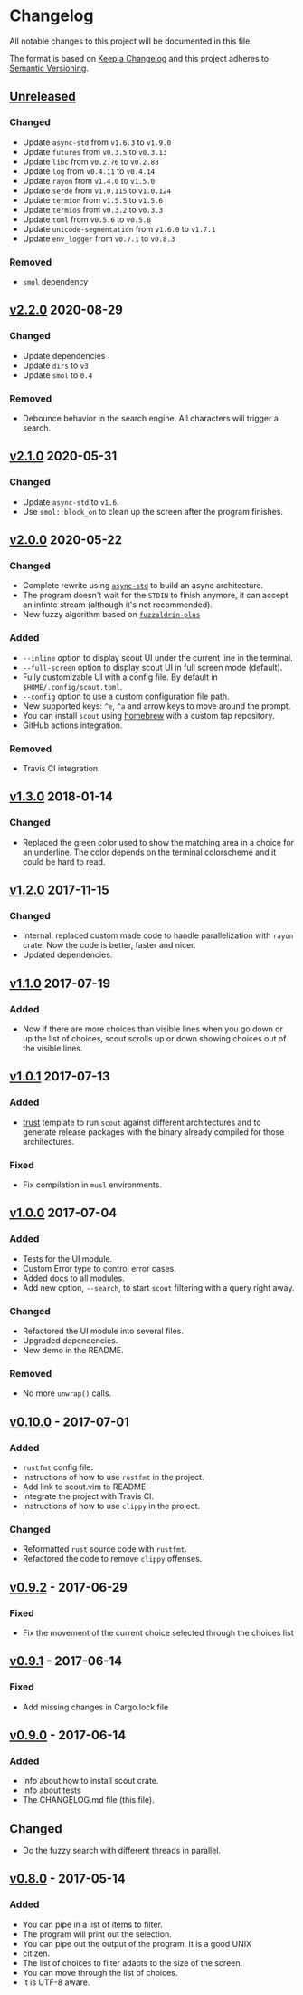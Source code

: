 # Changelog
All notable changes to this project will be documented in this file.

The format is based on [Keep a Changelog](http://keepachangelog.com/)
and this project adheres to [Semantic Versioning](http://semver.org/).

## [Unreleased]
### Changed
- Update `async-std` from `v1.6.3` to `v1.9.0`
- Update `futures` from `v0.3.5` to `v0.3.13`
- Update `libc` from `v0.2.76` to `v0.2.88`
- Update `log` from `v0.4.11` to `v0.4.14`
- Update `rayon` from `v1.4.0` to `v1.5.0`
- Update `serde` from `v1.0.115` to `v1.0.124`
- Update `termion` from `v1.5.5` to `v1.5.6`
- Update `termios` from `v0.3.2` to `v0.3.3`
- Update `toml` from `v0.5.6` to `v0.5.8`
- Update `unicode-segmentation` from `v1.6.0` to `v1.7.1`
- Update `env_logger` from `v0.7.1` to `v0.8.3`

### Removed
- `smol` dependency

## [v2.2.0] 2020-08-29
### Changed
- Update dependencies
- Update `dirs` to `v3`
- Update `smol` to `0.4`

### Removed
- Debounce behavior in the search engine. All characters will trigger a search.

## [v2.1.0] 2020-05-31
### Changed
- Update `async-std` to `v1.6`.
- Use `smol::block_on` to clean up the screen after the program finishes.

## [v2.0.0] 2020-05-22
### Changed
- Complete rewrite using [`async-std`](https://async.rs/) to build an async architecture.
- The program doesn't wait for the `STDIN` to finish anymore, it can accept an infinte
  stream (although it's not recommended).
- New fuzzy algorithm based on [`fuzzaldrin-plus`](https://github.com/jeancroy/fuzz-aldrin-plus)

### Added
- `--inline` option to display scout UI under the current line in the terminal.
- `--full-screen` option to display scout UI in full screen mode (default).
- Fully customizable UI with a config file. By default in `$HOME/.config/scout.toml`.
- `--config` option to use a custom configuration file path.
- New supported keys: `^e`, `^a` and arrow keys to move around the prompt.
- You can install `scout` using [homebrew](https://brew.sh) with a custom tap
  repository.
- GitHub actions integration.

### Removed
- Travis CI integration.

## [v1.3.0] 2018-01-14
### Changed
- Replaced the green color used to show the matching area in a choice for an
  underline. The color depends on the terminal colorscheme and it could be hard
  to read.

## [v1.2.0] 2017-11-15
### Changed
- Internal: replaced custom made code to handle parallelization with `rayon`
  crate. Now the code is better, faster and nicer.
- Updated dependencies.

## [v1.1.0] 2017-07-19
### Added
- Now if there are more choices than visible lines when you go down
  or up the list of choices, scout scrolls up or down showing choices out
  of the visible lines.

## [v1.0.1] 2017-07-13
### Added
- [trust](https://github.com/japaric/trust/) template to run `scout`
  against different architectures and to generate release packages with
  the binary already compiled for those architectures.

### Fixed
- Fix compilation in `musl` environments.

## [v1.0.0] 2017-07-04
### Added
- Tests for the UI module.
- Custom Error type to control error cases.
- Added docs to all modules.
- Add new option, `--search`, to start `scout` filtering with a query right
  away.

### Changed
- Refactored the UI module into several files.
- Upgraded dependencies.
- New demo in the README.

### Removed
- No more `unwrap()` calls.

## [v0.10.0] - 2017-07-01
### Added
- `rustfmt` config file.
- Instructions of how to use `rustfmt` in the project.
- Add link to scout.vim to README
- Integrate the project with Travis CI.
- Instructions of how to use `clippy` in the project.

### Changed
- Reformatted `rust` source code with `rustfmt`.
- Refactored the code to remove `clippy` offenses.

## [v0.9.2] - 2017-06-29
### Fixed
- Fix the movement of the current choice selected through the choices list

## [v0.9.1] - 2017-06-14
### Fixed
- Add missing changes in Cargo.lock file

## [v0.9.0] - 2017-06-14
### Added
- Info about how to install scout crate.
- Info about tests
- The CHANGELOG.md file (this file).

## Changed
- Do the fuzzy search with different threads in parallel. 

## [v0.8.0] - 2017-05-14
### Added
- You can pipe in a list of items to filter.
- The program will print out the selection.
- You can pipe out the output of the program. It is a good UNIX
- citizen.
- The list of choices to filter adapts to the size of the screen.
- You can move through the list of choices.
- It is UTF-8 aware.

[Unreleased]: https://github.com/jhbabon/scout/compare/v2.2.0...HEAD
[v2.2.0]: https://github.com/jhbabon/scout/compare/v2.1.0...v2.2.0
[v2.1.0]: https://github.com/jhbabon/scout/compare/v2.0.0...v2.1.0
[v2.0.0]: https://github.com/jhbabon/scout/compare/v1.3.0...v2.0.0
[v1.3.0]: https://github.com/jhbabon/scout/compare/v1.2.0...v1.3.0
[v1.2.0]: https://github.com/jhbabon/scout/compare/v1.1.0...v1.2.0
[v1.1.0]: https://github.com/jhbabon/scout/compare/v1.0.1...v1.1.0
[v1.0.1]: https://github.com/jhbabon/scout/compare/v1.0.0...v1.0.1
[v1.0.0]: https://github.com/jhbabon/scout/compare/v0.10.0...v1.0.0
[v0.10.0]: https://github.com/jhbabon/scout/compare/v0.9.2...v0.10.0
[v0.9.2]: https://github.com/jhbabon/scout/compare/v0.9.1...v0.9.2
[v0.9.1]: https://github.com/jhbabon/scout/compare/v0.9.0...v0.9.1
[v0.9.0]: https://github.com/jhbabon/scout/compare/v0.8.0...v0.9.0
[v0.8.0]: https://github.com/jhbabon/scout/tree/v0.8.0
